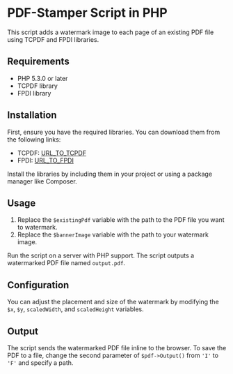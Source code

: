 # PDF-Stamper Script in PHP

This script adds a watermark image to each page of an existing PDF file using TCPDF and FPDI libraries.

## Requirements

- PHP 5.3.0 or later
- TCPDF library
- FPDI library

## Installation

First, ensure you have the required libraries. You can download them from the following links:

- TCPDF: [URL_TO_TCPDF](#)
- FPDI: [URL_TO_FPDI](#)

Install the libraries by including them in your project or using a package manager like Composer.

## Usage

1. Replace the `$existingPdf` variable with the path to the PDF file you want to watermark.
2. Replace the `$bannerImage` variable with the path to your watermark image.

Run the script on a server with PHP support. The script outputs a watermarked PDF file named `output.pdf`.

## Configuration

You can adjust the placement and size of the watermark by modifying the `$x`, `$y`, `scaledWidth`, and `scaledHeight` variables.

## Output

The script sends the watermarked PDF file inline to the browser. To save the PDF to a file, change the second parameter of `$pdf->Output()` from `'I'` to `'F'` and specify a path.
